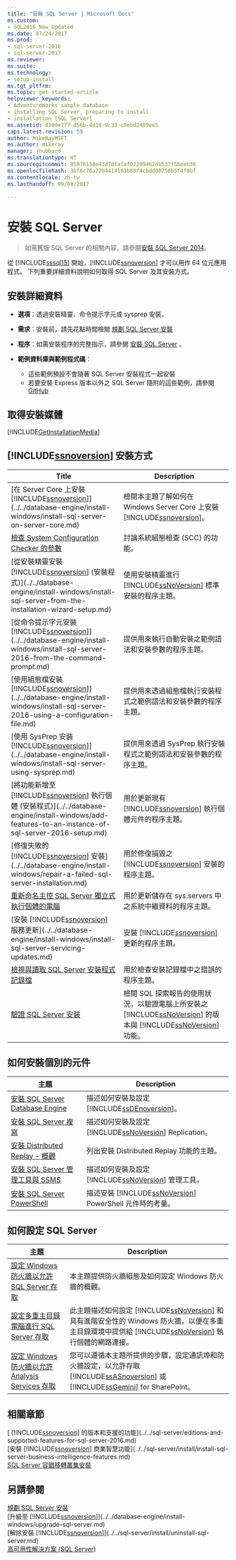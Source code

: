 ```yaml
---
title: "安裝 SQL Server | Microsoft Docs"
ms.custom:
- SQL2016_New_Updated
ms.date: 07/24/2017
ms.prod:
- sql-server-2016
- sql-server-2017
ms.reviewer: 
ms.suite: 
ms.technology:
- setup-install
ms.tgt_pltfrm: 
ms.topic: get-started-article
helpviewer_keywords:
- AdventureWorks sample database
- installing SQL Server, preparing to install
- installation [SQL Server]
ms.assetid: 0300e777-d56b-4d10-9c33-c9ebd2489ee5
caps.latest.revision: 59
author: MikeRayMSFT
ms.author: mikeray
manager: jhubbard
ms.translationtype: HT
ms.sourcegitcommit: 05976158e43d7dfafaf02289462d1537f5beeb36
ms.openlocfilehash: 3bf6c76a72b4414163b68f4cbdd00756b5f4f0bf
ms.contentlocale: zh-tw
ms.lasthandoff: 09/08/2017

---
```

# <a name="install-sql-server"></a>安裝 SQL Server

 > 如需舊版 SQL Server 的相關內容，請參閱[安裝 SQL Server 2014](https://msdn.microsoft.com/en-US/library/bb500395(SQL.120).aspx)。

 從 [!INCLUDE[sssql15](../../includes/sssql15-md.md)] 開始，[!INCLUDE[ssnoversion](../../includes/ssnoversion-md.md)] 才可以用作 64 位元應用程式。 下列重要詳細資料說明如何取得 SQL Server 及其安裝方式。

## <a name="installation-details"></a>安裝詳細資料
  
*  **選項**：透過安裝精靈、命令提示字元或 sysprep 安裝。
 
*  **需求**︰安裝前，請先花點時間檢閱 [規劃 SQL Server 安裝](../../sql-server/install/planning-a-sql-server-installation.md) 

* **程序**︰如需安裝程序的完整指示，請參閱 [安裝 SQL Server](../../database-engine/install-windows/installation-for-sql-server-2016.md) 。

* **範例資料庫與範例程式碼**： 
    * 這些範例預設不會隨著 SQL Server 安裝程式一起安裝 
    * 若要安裝 Express 版本以外之 SQL Server 隨附的這些範例，請參閱 [GitHub](http://github.com/Microsoft/sql-server-samples)
    

## <a name="get-the-installation-media"></a>取得安裝媒體

[!INCLUDE[GetInstallationMedia](../../includes/getssmedia.md)]

## <a name="how-to-install-includessnoversionincludesssnoversion-mdmd"></a>[!INCLUDE[ssnoversion](../../includes/ssnoversion-md.md)] 安裝方式
 
|Title|Description|  
|-----------|-----------------|  
|[在 Server Core 上安裝 [!INCLUDE[ssnoversion](../../includes/ssnoversion-md.md)]](../../database-engine/install-windows/install-sql-server-on-server-core.md)|檢閱本主題了解如何在 Windows Server Core 上安裝 [!INCLUDE[ssnoversion](../../includes/ssnoversion-md.md)]。|  
|[檢查 System Configuration Checker 的參數](../../database-engine/install-windows/check-parameters-for-the-system-configuration-checker.md)|討論系統組態檢查 (SCC) 的功能。|  
|[從安裝精靈安裝 [!INCLUDE[ssnoversion](../../includes/ssnoversion-md.md)] &#40;安裝程式&#41;](../../database-engine/install-windows/install-sql-server-from-the-installation-wizard-setup.md)|使用安裝精靈進行 [!INCLUDE[ssNoVersion](../../includes/ssnoversion-md.md)] 標準安裝的程序主題。|  
|[從命令提示字元安裝 [!INCLUDE[ssnoversion](../../includes/ssnoversion-md.md)]](../../database-engine/install-windows/install-sql-server-2016-from-the-command-prompt.md)|提供用來執行自動安裝之範例語法和安裝參數的程序主題。|  
|[使用組態檔安裝 [!INCLUDE[ssnoversion](../../includes/ssnoversion-md.md)]](../../database-engine/install-windows/install-sql-server-2016-using-a-configuration-file.md)|提供用來透過組態檔執行安裝程式之範例語法和安裝參數的程序主題。|  
|[使用 SysPrep 安裝 [!INCLUDE[ssnoversion](../../includes/ssnoversion-md.md)]](../../database-engine/install-windows/install-sql-server-using-sysprep.md)|提供用來透過 SysPrep 執行安裝程式之範例語法和安裝參數的程序主題。|  
|[將功能新增至 [!INCLUDE[ssnoversion](../../includes/ssnoversion-md.md)] 執行個體 &#40;安裝程式&#41;](../../database-engine/install-windows/add-features-to-an-instance-of-sql-server-2016-setup.md)|用於更新現有 [!INCLUDE[ssnoversion](../../includes/ssnoversion-md.md)] 執行個體元件的程序主題。|  
|[修復失敗的 [!INCLUDE[ssnoversion](../../includes/ssnoversion-md.md)] 安裝](../../database-engine/install-windows/repair-a-failed-sql-server-installation.md)|用於修復損毀之 [!INCLUDE[ssnoversion](../../includes/ssnoversion-md.md)] 安裝的程序主題。|  
|[重新命名主控 SQL Server 獨立式執行個體的電腦](../../database-engine/install-windows/rename-a-computer-that-hosts-a-stand-alone-instance-of-sql-server.md)|用於更新儲存在 sys.servers 中之系統中繼資料的程序主題。|  
|[安裝 [!INCLUDE[ssnoversion](../../includes/ssnoversion-md.md)] 服務更新](../../database-engine/install-windows/install-sql-server-servicing-updates.md)|安裝 [!INCLUDE[ssnoversion](../../includes/ssnoversion-md.md)] 更新的程序主題。|  
|[檢視與讀取 SQL Server 安裝程式記錄檔](../../database-engine/install-windows/view-and-read-sql-server-setup-log-files.md)|用於檢查安裝記錄檔中之錯誤的程序主題。|  
|[驗證 SQL Server 安裝](../../database-engine/install-windows/validate-a-sql-server-installation.md)|檢閱 SQL 探索報告的使用狀況，以驗證電腦上所安裝之 [!INCLUDE[ssNoVersion](../../includes/ssnoversion-md.md)] 的版本與 [!INCLUDE[ssNoVersion](../../includes/ssnoversion-md.md)] 功能。|  
  
  
## <a name="how-to-install-individual-components"></a>如何安裝個別的元件  
  
|主題|Description|  
|-----------|-----------------|  
|[安裝 SQL Server Database Engine](../../database-engine/install-windows/install-sql-server-database-engine.md)|描述如何安裝及設定 [!INCLUDE[ssDEnoversion](../../includes/ssdenoversion-md.md)]。|  
|[安裝 SQL Server 複寫](../../database-engine/install-windows/install-sql-server-replication.md)|描述如何安裝及設定 [!INCLUDE[ssNoVersion](../../includes/ssnoversion-md.md)] Replication。|  
|[安裝 Distributed Replay - 概觀](../../tools/distributed-replay/install-distributed-replay-overview.md)|列出安裝 Distributed Replay 功能的主題。|  
|[安裝 SQL Server 管理工具與 SSMS](http://msdn.microsoft.com/library/af68d59a-a04d-4f23-9967-ad4ee2e63381)|描述如何安裝及設定 [!INCLUDE[ssNoVersion](../../includes/ssnoversion-md.md)] 管理工具。|  
|[安裝 SQL Server PowerShell](../../database-engine/install-windows/install-sql-server-powershell.md)|描述安裝 [!INCLUDE[ssNoVersion](../../includes/ssnoversion-md.md)] PowerShell 元件時的考量。|  
  

## <a name="how-to-configure-sql-server"></a>如何設定 SQL Server  
  
|主題|Description|  
|-----------|-----------------|  
|[設定 Windows 防火牆以允許 SQL Server 存取](../../sql-server/install/configure-the-windows-firewall-to-allow-sql-server-access.md)|本主題提供防火牆組態及如何設定 Windows 防火牆的概觀。|  
|[設定多重主目錄電腦進行 SQL Server 存取](../../sql-server/install/configure-a-multi-homed-computer-for-sql-server-access.md)|此主題描述如何設定 [!INCLUDE[ssNoVersion](../../includes/ssnoversion-md.md)] 和具有進階安全性的 Windows 防火牆，以便在多重主目錄環境中提供給 [!INCLUDE[ssNoVersion](../../includes/ssnoversion-md.md)] 執行個體的網路連接。|  
|[設定 Windows 防火牆以允許 Analysis Services 存取](../../analysis-services/instances/configure-the-windows-firewall-to-allow-analysis-services-access.md)|您可以遵循本主題所提供的步驟，設定通訊埠和防火牆設定，以允許存取 [!INCLUDE[ssASnoversion](../../includes/ssasnoversion-md.md)] 或 [!INCLUDE[ssGemini](../../includes/ssgemini-md.md)] for SharePoint。|  
  
## <a name="related-sections"></a>相關章節  
[ [!INCLUDE[ssnoversion](../../includes/ssnoversion-md.md)] 的版本和支援的功能](../../sql-server/editions-and-supported-features-for-sql-server-2016.md)  
[安裝 [!INCLUDE[ssnoversion](../../includes/ssnoversion-md.md)] 商業智慧功能](../../sql-server/install/install-sql-server-business-intelligence-features.md)  
  [SQL Server 容錯移轉叢集安裝](../../sql-server/failover-clusters/install/sql-server-failover-cluster-installation.md)  
 
  
## <a name="see-also"></a>另請參閱  

[規劃 SQL Server 安裝](../../sql-server/install/planning-a-sql-server-installation.md)   
 [升級至 [!INCLUDE[ssnoversion](../../includes/ssnoversion-md.md)]](../../database-engine/install-windows/upgrade-sql-server.md)   
 [解除安裝 [!INCLUDE[ssnoversion](../../includes/ssnoversion-md.md)]](../../sql-server/install/uninstall-sql-server.md)   
 [高可用性解決方案 &#40;SQL Server&#41;](../../sql-server/failover-clusters/high-availability-solutions-sql-server.md)  
  
  

